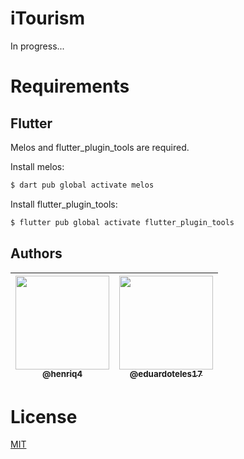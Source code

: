 # iTourism

In progress...

# Requirements

## Flutter

Melos and flutter_plugin_tools are required.

Install melos:

```bash
$ dart pub global activate melos
```

Install flutter_plugin_tools:

```bash
$ flutter pub global activate flutter_plugin_tools
```

## Authors

|[<img src="https://github.com/henriq4.png?size=150" width=150><br><sub>@henriq4</sub>](https://github.com/henriq4) | [<img src="https://github.com/eduardoteles17.png?size=150" width=150><br><sub>@eduardoteles17</sub>](https://github.com/eduardoteles17) |
|-|-|

# License

[MIT](LICENSE)
